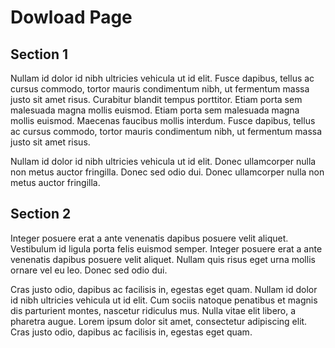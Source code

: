 # Dowload Page


## Section 1

Nullam id dolor id nibh ultricies vehicula ut id elit. Fusce dapibus, tellus ac cursus commodo, tortor mauris condimentum nibh, ut fermentum massa justo sit amet risus. Curabitur blandit tempus porttitor. Etiam porta sem malesuada magna mollis euismod. Etiam porta sem malesuada magna mollis euismod. Maecenas faucibus mollis interdum. Fusce dapibus, tellus ac cursus commodo, tortor mauris condimentum nibh, ut fermentum massa justo sit amet risus.

Nullam id dolor id nibh ultricies vehicula ut id elit. Donec ullamcorper nulla non metus auctor fringilla. Donec sed odio dui. Donec ullamcorper nulla non metus auctor fringilla.


## Section 2

Integer posuere erat a ante venenatis dapibus posuere velit aliquet. Vestibulum id ligula porta felis euismod semper. Integer posuere erat a ante venenatis dapibus posuere velit aliquet. Nullam quis risus eget urna mollis ornare vel eu leo. Donec sed odio dui.

Cras justo odio, dapibus ac facilisis in, egestas eget quam. Nullam id dolor id nibh ultricies vehicula ut id elit. Cum sociis natoque penatibus et magnis dis parturient montes, nascetur ridiculus mus. Nulla vitae elit libero, a pharetra augue. Lorem ipsum dolor sit amet, consectetur adipiscing elit. Cras justo odio, dapibus ac facilisis in, egestas eget quam.
